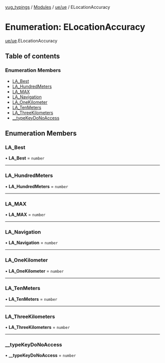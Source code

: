 [yug_typings](../README.md) / [Modules](../modules.md) / [ue/ue](../modules/ue_ue.md) / ELocationAccuracy

# Enumeration: ELocationAccuracy

[ue/ue](../modules/ue_ue.md).ELocationAccuracy

## Table of contents

### Enumeration Members

- [LA\_Best](ue_ue.ELocationAccuracy.md#la_best)
- [LA\_HundredMeters](ue_ue.ELocationAccuracy.md#la_hundredmeters)
- [LA\_MAX](ue_ue.ELocationAccuracy.md#la_max)
- [LA\_Navigation](ue_ue.ELocationAccuracy.md#la_navigation)
- [LA\_OneKilometer](ue_ue.ELocationAccuracy.md#la_onekilometer)
- [LA\_TenMeters](ue_ue.ELocationAccuracy.md#la_tenmeters)
- [LA\_ThreeKilometers](ue_ue.ELocationAccuracy.md#la_threekilometers)
- [\_\_typeKeyDoNoAccess](ue_ue.ELocationAccuracy.md#__typekeydonoaccess)

## Enumeration Members

### LA\_Best

• **LA\_Best** = `number`

___

### LA\_HundredMeters

• **LA\_HundredMeters** = `number`

___

### LA\_MAX

• **LA\_MAX** = `number`

___

### LA\_Navigation

• **LA\_Navigation** = `number`

___

### LA\_OneKilometer

• **LA\_OneKilometer** = `number`

___

### LA\_TenMeters

• **LA\_TenMeters** = `number`

___

### LA\_ThreeKilometers

• **LA\_ThreeKilometers** = `number`

___

### \_\_typeKeyDoNoAccess

• **\_\_typeKeyDoNoAccess** = `number`
